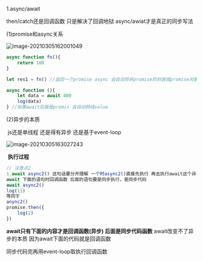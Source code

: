 1.async/await

then/catch还是回调函数 只是解决了回调地狱 async/awiat才是真正的同步写法

  (1)promise和async关系

![image-20210305162001049](C:\Users\legion\AppData\Roaming\Typora\typora-user-images\image-20210305162001049.png)

```js
async function fn(){
	return 100
}

let res1 = fn() //返回一个promise async 会自动将非promise的封装成promise对象
```

```js
async function (){
	let data = await 400
	log(data)
} //如果await后面是promis 会自动转成value
```

  (2)异步的本质

​	js还是单线程 还是得有异步 还是基于event-loop

![image-20210305163027243](C:\Users\legion\AppData\Roaming\Typora\typora-user-images\image-20210305163027243.png)

​	**执行过程**

```js
// 注意点2
1.await async2() 这句话要分开理解 一个时async2()直接先执行 再去执行await这个异步
await 下面的语句时回调函数 后面的语句要是同步执行，是同步代码
await async2()
log(11)
等同于 
anync2()
promise.then({
	log(2)
})
```

**await只有下面的内容才是回调函数(异步)   后面是同步代码函数**    await改变不了异步的本质 因为await下面的代码就是回调函数 

同步代码完再用event-loop取执行回调函数